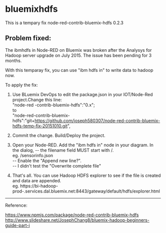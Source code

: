 bluemixhdfs
========================
This is a tempary fix node-red-contrib-bluemix-hdfs 0.2.3


Problem fixed:
---------------------------------------------------------------------------
The ibmhdfs in Node-RED on Bluemix was broken after the Analysys for Hadoop
server upgrade on July 2015.  The issue has been pending for 3 months.

With this temparay fix, you can use "ibm hdfs in" to write data to hadoop now.

To apply the fix:
 
1. Use BLuemix DevOps to edit the package.json in your IOT/Node-Red project.Change this line:   
    "node-red
    -contrib-bluemix-hdfs":"0.x";  
    to  
    "node-red-contrib-bluemix-hdfs":"git+https://github.com/joseph580307/node-red-contrib-bluemix-hdfs-temp-fix-20151010.git",
        
2. Commit the change. Build/Deploy the project. 

3. Open your Node-RED. Add the "ibm hdfs in" node in your diagram. In the dialog, 
   -- the filename field MUST start with /.  
       eg. /sensorinfo.json  
   --  Enable the "Append new line?".  
   -- I didn't test the "Overwrite complete file" 
   
5. That's all. You can use Hadoop HDFS explorer to see if the file is created and data are appended.  
   eg. https://bi-hadoop-prod-<Cluster ID>.services.dal.bluemix.net:8443/gateway/default/hdfs/explorer.html

---------------------------------------------------------------------------

Reference:

https://www.npmjs.com/package/node-red-contrib-bluemix-hdfs
http://www.slideshare.net/JosephChang8/bluemix-hadoop-beginners-guide-part-i
